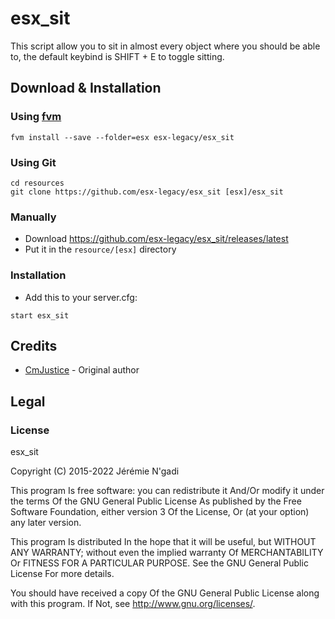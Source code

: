 # esx_sit

This script allow you to sit in almost every object where you should be able to, the default keybind is SHIFT + E to toggle sitting.

## Download & Installation

### Using [fvm](https://github.com/qlaffont/fvm-installer)

```
fvm install --save --folder=esx esx-legacy/esx_sit
```

### Using Git

```
cd resources
git clone https://github.com/esx-legacy/esx_sit [esx]/esx_sit
```

### Manually

- Download https://github.com/esx-legacy/esx_sit/releases/latest
- Put it in the `resource/[esx]` directory

### Installation

- Add this to your server.cfg:

```
start esx_sit
```

## Credits

- [CmJustice](https://github.com/CmJustice) - Original author

## Legal

### License

esx_sit

Copyright (C) 2015-2022 Jérémie N'gadi

This program Is free software: you can redistribute it And/Or modify it under the terms Of the GNU General Public License As published by the Free Software Foundation, either version 3 Of the License, Or (at your option) any later version.

This program Is distributed In the hope that it will be useful, but WITHOUT ANY WARRANTY; without even the implied warranty Of MERCHANTABILITY Or FITNESS FOR A PARTICULAR PURPOSE. See the GNU General Public License For more details.

You should have received a copy Of the GNU General Public License along with this program. If Not, see http://www.gnu.org/licenses/.
